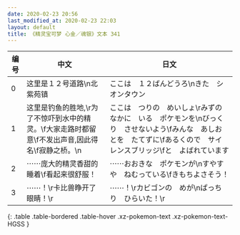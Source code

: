 ```yaml
---
date: 2020-02-23 20:56
last_modified_at: 2020-02-23 22:03
layout: default
title: 《精灵宝可梦 心金／魂银》文本 341
---
```

| 编号 | 中文 | 日文 |
| ---- | ---- | ---- |
| 0 | 这里是１２号道路\n北　紫苑镇 | ここは　１２ばんどうろ\nきた　シオンタウン |
| 1 | 这里是钓鱼的胜地,\r为了不惊吓到水中的精灵。\f大家走路时都留意\f不发出声音,因此得名\f寂静之桥。\n | ここは　つりの　めいしょ\rみずの　なかに　いる　ポケモンを\nびっくり　させないよう\fみんな　あしおとを　たてずに\fあるくので　サイレンスブリッジ\fと　よばれています |
| 2 | ⋯⋯庞大的精灵香甜的睡着\f看起来很舒服！ | ⋯⋯おおきな　ポケモンが\nすやすや　ねむっている\fきもちよさそう！ |
| 3 | ⋯⋯！\r卡比兽睁开了眼睛！\r | ⋯⋯！\rカビゴンの　めが\nぱっちり　ひらいた！\r |
{: .table .table-bordered .table-hover .xz-pokemon-text .xz-pokemon-text-HGSS }